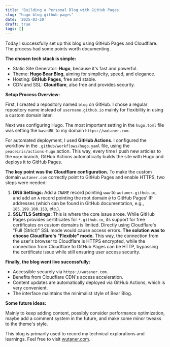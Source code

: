 ```yaml
---
title: 'Building a Personal Blog with GitHub Pages'
slug: "hugo-blog-github-pages"
date: '2025-03-20'
draft: true
tags: []
---
```


Today I successfully set up this blog using GitHub Pages and Cloudflare. The process had some points worth documenting.

**The chosen tech stack is simple:**

*   Static Site Generator: **Hugo**, because it's fast and powerful.
*   Theme: **Hugo Bear Blog**, aiming for simplicity, speed, and elegance.
*   Hosting: **GitHub Pages**, free and stable.
*   CDN and SSL: **Cloudflare**, also free and provides security.

**Setup Process Overview:**

First, I created a repository named `blog` on GitHub. I chose a regular repository name instead of `username.github.io` mainly for flexibility in using a custom domain later.

Next was configuring Hugo. The most important setting in the `hugo.toml` file was setting the `baseURL` to my domain `https://wutaner.com`.

For automated deployment, I used **GitHub Actions**. I configured the workflow in the `.github/workflows/hugo.yaml` file, using the `peaceiris/actions-hugo` action. This way, every time I push new articles to the `main` branch, GitHub Actions automatically builds the site with Hugo and deploys it to GitHub Pages.

**The key point was the Cloudflare configuration.** To make the custom domain `wutaner.com` correctly point to GitHub Pages and enable HTTPS, two steps were needed:

1.  **DNS Settings:** Add a `CNAME` record pointing `www` to `wutaner.github.io`, and add an `A` record pointing the root domain `@` to GitHub Pages' IP addresses (which can be found in GitHub documentation, e.g., `185.199.108.153`, etc.).
2.  **SSL/TLS Settings:** This is where the core issue arose. While GitHub Pages provides certificates for `*.github.io`, its support for free certificates on custom domains is limited. Directly using Cloudflare's "Full (Strict)" SSL mode would cause access errors. **The solution was to choose Cloudflare's "Flexible" mode.** This way, the connection from the user's browser to Cloudflare is HTTPS encrypted, while the connection from Cloudflare to GitHub Pages can be HTTP, bypassing the certificate issue while still ensuring user access security.

**Finally, the blog went live successfully:**

*   Accessible securely via `https://wutaner.com`.
*   Benefits from Cloudflare CDN's access acceleration.
*   Content updates are automatically deployed via GitHub Actions, which is very convenient.
*   The interface maintains the minimalist style of Bear Blog.

**Some future ideas:**

Mainly to keep adding content, possibly consider performance optimization, maybe add a comment system in the future, and make some minor tweaks to the theme's style.

This blog is primarily used to record my technical explorations and learnings. Feel free to visit [wutaner.com](https://wutaner.com). 